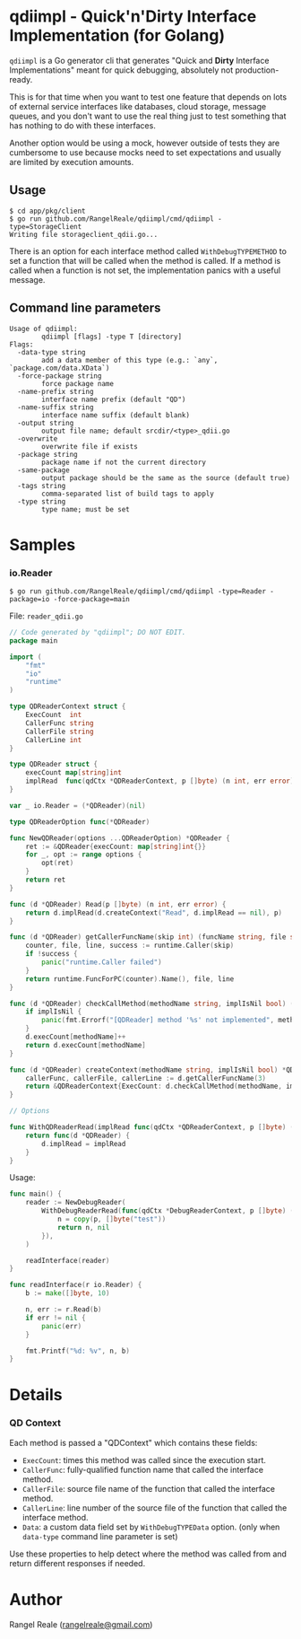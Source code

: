 # qdiimpl - Quick'n'Dirty Interface Implementation (for Golang)

`qdiimpl` is a Go generator cli that generates "Quick and **Dirty** Interface Implementations" meant for quick 
debugging, absolutely not production-ready.

This is for that time when you want to test one feature that depends on lots of external service interfaces like
databases, cloud storage, message queues, and you don't want to use the real thing just to test something that has
nothing to do with these interfaces.

Another option would be using a mock, however outside of tests they are cumbersome to use because mocks need to set 
expectations and usually are limited by execution amounts. 

## Usage

```shell
$ cd app/pkg/client
$ go run github.com/RangelReale/qdiimpl/cmd/qdiimpl -type=StorageClient
Writing file storageclient_qdii.go...
```

There is an option for each interface method called `WithDebugTYPEMETHOD` to set a function that will be called when
the method is called. If a method is called when a function is not set, the implementation panics with a useful
message.

## Command line parameters

```
Usage of qdiimpl:
        qdiimpl [flags] -type T [directory]
Flags:
  -data-type string
        add a data member of this type (e.g.: `any`, `package.com/data.XData`)
  -force-package string
        force package name
  -name-prefix string
        interface name prefix (default "QD")
  -name-suffix string
        interface name suffix (default blank)
  -output string
        output file name; default srcdir/<type>_qdii.go
  -overwrite
        overwrite file if exists
  -package string
        package name if not the current directory
  -same-package
        output package should be the same as the source (default true)
  -tags string
        comma-separated list of build tags to apply
  -type string
        type name; must be set
```

# Samples

### io.Reader

```shell
$ go run github.com/RangelReale/qdiimpl/cmd/qdiimpl -type=Reader -package=io -force-package=main
```

File: `reader_qdii.go`

```go
// Code generated by "qdiimpl"; DO NOT EDIT.
package main

import (
    "fmt"
    "io"
    "runtime"
)

type QDReaderContext struct {
    ExecCount  int
    CallerFunc string
    CallerFile string
    CallerLine int
}

type QDReader struct {
    execCount map[string]int
    implRead  func(qdCtx *QDReaderContext, p []byte) (n int, err error)
}

var _ io.Reader = (*QDReader)(nil)

type QDReaderOption func(*QDReader)

func NewQDReader(options ...QDReaderOption) *QDReader {
    ret := &QDReader{execCount: map[string]int{}}
    for _, opt := range options {
        opt(ret)
    }
    return ret
}

func (d *QDReader) Read(p []byte) (n int, err error) {
    return d.implRead(d.createContext("Read", d.implRead == nil), p)
}

func (d *QDReader) getCallerFuncName(skip int) (funcName string, file string, line int) {
    counter, file, line, success := runtime.Caller(skip)
    if !success {
        panic("runtime.Caller failed")
    }
    return runtime.FuncForPC(counter).Name(), file, line
}

func (d *QDReader) checkCallMethod(methodName string, implIsNil bool) (count int) {
    if implIsNil {
        panic(fmt.Errorf("[QDReader] method '%s' not implemented", methodName))
    }
    d.execCount[methodName]++
    return d.execCount[methodName]
}

func (d *QDReader) createContext(methodName string, implIsNil bool) *QDReaderContext {
    callerFunc, callerFile, callerLine := d.getCallerFuncName(3)
    return &QDReaderContext{ExecCount: d.checkCallMethod(methodName, implIsNil), CallerFunc: callerFunc, CallerFile: callerFile, CallerLine: callerLine}
}

// Options

func WithQDReaderRead(implRead func(qdCtx *QDReaderContext, p []byte) (n int, err error)) QDReaderOption {
    return func(d *QDReader) {
        d.implRead = implRead
    }
}
```

Usage:

```go
func main() {
    reader := NewDebugReader(
        WithDebugReaderRead(func(qdCtx *DebugReaderContext, p []byte) (n int, err error) {
            n = copy(p, []byte("test"))
            return n, nil
        }),
    )

    readInterface(reader)
}

func readInterface(r io.Reader) {
    b := make([]byte, 10)

    n, err := r.Read(b)
    if err != nil {
        panic(err)
    }

    fmt.Printf("%d: %v", n, b)
}
```

# Details

### QD Context

Each method is passed a "QDContext" which contains these fields:

- `ExecCount`: times this method was called since the execution start.
- `CallerFunc`: fully-qualified function name that called the interface method.
- `CallerFile`: source file name of the function that called the interface method.
- `CallerLine`: line number of the source file of the function that called the interface method.
- `Data`: a custom data field set by `WithDebugTYPEData` option. (only when `data-type` command line parameter is set)

Use these properties to help detect where the method was called from and return different responses if needed.

# Author

Rangel Reale (rangelreale@gmail.com)
